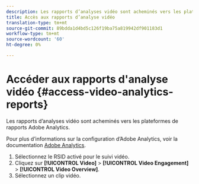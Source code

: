 ```yaml
---
description: Les rapports d’analyses vidéo sont acheminés vers les plateformes de rapports Adobe Analytics.
title: Accès aux rapports d’analyse vidéo
translation-type: tm+mt
source-git-commit: 89bdda1d4bd5c126f19ba75a819942df901183d1
workflow-type: tm+mt
source-wordcount: '60'
ht-degree: 0%

---
```



# Accéder aux rapports d&#39;analyse vidéo {#access-video-analytics-reports}

Les rapports d’analyses vidéo sont acheminés vers les plateformes de rapports Adobe Analytics.

Pour plus d’informations sur la configuration d’Adobe Analytics, voir la documentation [Adobe Analytics](https://microsite.omniture.com/t2/help/en_US/reference/).
1. Sélectionnez le RSID activé pour le suivi vidéo.
1. Cliquez sur **[!UICONTROL Video]** > **[!UICONTROL Video Engagement]** > **[!UICONTROL Video Overview]**.
1. Sélectionnez un clip vidéo.